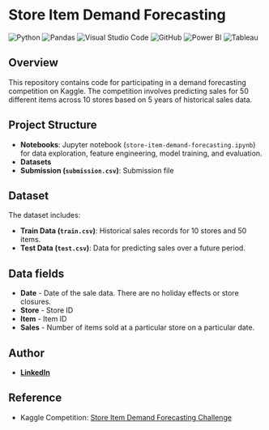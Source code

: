 # Store Item Demand Forecasting
![Python](https://img.shields.io/badge/Python-3776AB.svg?style=for-the-badge&logo=Python&logoColor=white)
![Pandas](https://img.shields.io/badge/pandas-%23150458.svg?style=for-the-badge&logo=pandas&logoColor=white)
![Visual Studio Code](https://img.shields.io/badge/Visual%20Studio%20Code-0078d7.svg?style=for-the-badge&logo=visual-studio-code&logoColor=white)
![GitHub](https://img.shields.io/badge/github-%23121011.svg?style=for-the-badge&logo=github&logoColor=white)
![Power BI](https://img.shields.io/badge/Power%20BI-yellow.svg?style=for-the-badge&logo=power-bi&logoColor=white)
![Tableau](https://img.shields.io/badge/Tableau-blue.svg?style=for-the-badge&logo=tableau&logoColor=white)


## Overview
This repository contains code for participating in a demand forecasting competition on Kaggle. The competition involves predicting sales for 50 different items across 10 stores based on 5 years of historical sales data.


## Project Structure
- **Notebooks**: Jupyter notebook (`store-item-demand-forecasting.ipynb`) for data exploration, feature engineering, model training, and evaluation.
- **Datasets**
- **Submission (`submission.csv`)**: Submission file


## Dataset
The dataset includes:
- **Train Data (`train.csv`)**: Historical sales records for 10 stores and 50 items.
- **Test Data (`test.csv`)**: Data for predicting sales over a future period.


## Data fields
- **Date** - Date of the sale data. There are no holiday effects or store closures.
- **Store** - Store ID
- **Item** - Item ID
- **Sales** - Number of items sold at a particular store on a particular date.


## Author
- <b>[LinkedIn](https://www.linkedin.com/in/enrique-juspi-b1b5922a6/)</b>


## Reference
- Kaggle Competition: [Store Item Demand Forecasting Challenge](https://www.kaggle.com/c/demand-forecasting-kernels-only)